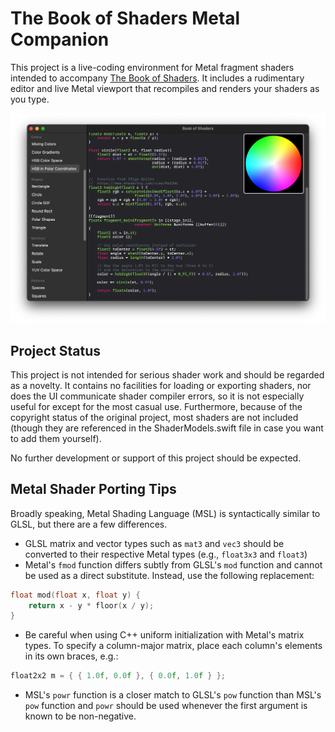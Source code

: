 # The Book of Shaders Metal Companion

This project is a live-coding environment for Metal fragment shaders intended to accompany [The Book of Shaders](https://thebookofshaders.com). It includes a rudimentary editor and live Metal viewport that recompiles and renders your shaders as you type.

![Editor screenshot](screenshots/1.png)

## Project Status

This project is not intended for serious shader work and should be regarded as a novelty. It contains no facilities for loading or exporting shaders, nor does the UI communicate shader compiler errors, so it is not especially useful for except for the most casual use. Furthermore, because of the copyright status of the original project, most shaders are not included (though they are referenced in the ShaderModels.swift file in case you want to add them yourself).

No further development or support of this project should be expected.

## Metal Shader Porting Tips

Broadly speaking, Metal Shading Language (MSL) is syntactically similar to GLSL, but there are a few differences.

 - GLSL matrix and vector types such as `mat3` and `vec3` should be converted to their respective Metal types (e.g., `float3x3` and `float3`)
 - Metal's `fmod` function differs subtly from GLSL's `mod` function and cannot be used as a direct substitute. Instead, use the following replacement:
 
```c++
float mod(float x, float y) {
    return x - y * floor(x / y);
}
```

 - Be careful when using C++ uniform initialization with Metal's matrix types. To specify a column-major matrix, place each column's elements in its own braces, e.g.:
 
 ```c++
 float2x2 m = { { 1.0f, 0.0f }, { 0.0f, 1.0f } };
 ```
 
  - MSL's `powr` function is a closer match to GLSL's `pow` function than MSL's `pow` function and `powr` should be used whenever the first argument is known to be non-negative.
